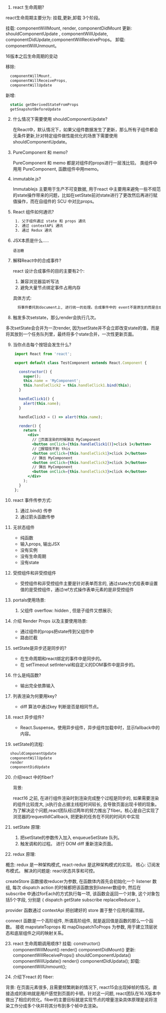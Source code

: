 1. react 生命周期?

  react生命周期主要分为: 挂载,更新,卸载 3个阶段。

  挂载: componentWillMount, render, componentDidMount
  更新: shouldComponentUpdate , componentWillUpdate, componentDidUpdate,componentWillReceiveProps。
  卸载: componentWillUnmount。

  16版本之后生命周期的变动

  移除:

  ```js
    componentWillMount,
    componentWillReceiveProps,
    componentWillUpdate
  ```

  新增:

  ```js
    static getDerivedStateFromProps
    getSnapshotBeforeUpdate
  ```


2. 什么情况下需要使用 shouldComponentUpdate?

    在React中，默认情况下，如果父组件数据发生了更新，那么所有子组件都会无条件更新,针对特定组件做性能优化的场景下需要使用 shouldComponentUpdate。 

3. PureComponent 和 memo? 

   PureComponent 和 memo 都是对组件的props进行一层浅比较。 类组件中用用 PureComponent, 函数组件中用memo。 

4. immutable.js?

   Immutablejs 主要用于生产不可变数据, 用于react 中主要用来避免一些不规范的state操作带来的问题，比如在setState前对state进行了更改然后再进行赋值操作，而在自组件的 SCU 中对比props。

5. React 组件如何通讯? 

   ```bash
    1. 父子组件通过 state 和 props 通讯
    2. 通过 contextAPi 通讯
    3. 通过 Redux 通讯
   ```

6. JSX本质是什么..... 

    ```
    语法糖
    ```

7. 解释React中的合成事件? 

    react 设计合成事件的目的主要有2个:

      1. 兼容浏览器监听写法 
      2. 避免大量节点绑定事件占用内存 
    
    具体方式: 

    ```bash
      将事件委托到document上, 进行统一的处理。合成事件中的 event不是原生的而是合成事件对象。
    ```

8. 触发多次setstate，那么render会执行几次。
   
  多次setState会合并为一次render, 因为setState并不会立即改变state的值，而是将其放到一个任务队列里，最终将多个state合并，一次性更新页面。

9. 当你点击每个按钮会发生什么?

  ```jsx
      import React from 'react';

      export default class TestComponent extends React.Component {

        constructor() {
          super();
          this.name = 'MyComponent';
          this.handleClick2 = this.handleClick1.bind(this);
        }

        handleClick1() {
          alert(this.name);
        }

        handleClick3 = () => alert(this.name);

        render() {
          return (
            <div>
              // 页面渲染的时候弹出 MyComponent
              <button onClick={this.handleClick1()}>click 1</button>
              // 报错找不到 this
              <button onClick={this.handleClick1}>click 2</button>
              // 弹出 MyComponent
              <button onClick={this.handleClick2}>click 3</button>
              // 弹出 MyComponent
              <button onClick={this.handleClick3}>click 4</button>
            </div>
          );
        }
      };
  ```


10. react 事件传参方式:

    1. 通过.bind() 传参
    2. 通过箭头函数传参

11. 无状态组件

    - 纯函数
    - 输入props, 输出JSX
    - 没有实例
    - 没有生命周期
    - 没有state
    
12. 受控组件和非受控组件

    - 受控组件和非受控组件主要是针对表单而言的, 通过state方式给表单设置值的是受控组件，通过ref方式操作表单元素的是非受控组件

13. portals使用场景:
    1. 父组件 overflow: hidden , 但是子组件又想展示;

14. 介绍 Render Props 以及主要使用场景:

    - 通过组件的props把state传到父组件中 
    - 路由拦截

15. setState是异步还是同步的? 
      - 在生命周期和react绑定的事件中是同步的。
      - 在 setTimeout setInterval和自定义的DOM事件中是异步的。

16. 什么是纯函数? 
    - 输出完全依靠输入

17. 列表渲染为何要用key? 
    - diff 算法中通过key 判断是否是相同节点。

18. react 异步组件? 
    - React.Suspense。使用异步组件，异步组件加载中时，显示fallback中的内容。

19. setState的流程:

  ```jsx
    shouldComponentUpdate
    componentWillUpdate
    render
    componentDidUpdate
  ``` 

20. 介绍react 中的fiber? 

    背景:

    react16 之前, 在进行组件渲染时到渲染完成整个过程是同步的, 如果需要渲染的组件比较庞大, js执行会占据主线程时间较长, 会导致页面出现卡顿的现象。为了解决这个问题,react团队经过两年的努力推出了fiber。核心是自己实现了浏览器的requestIdlCallback, 把更新的任务在不同的时间片中实现

21. setState 原理:  

    1. 把setState的参数传入加入 enqueueSetState 队列。
    2. 触发调和的过程。 进行 DOM diff 重新渲染页面。

22. redux 原理:

  概念:  redux 是一种架构模式, react-redux 是这种架构模式的实现。
  核心:  订阅发布模式。
  解决的问题是:  react状态共享和可控。

  createStore 函数接收reducer为参数, 在函数体内首先会初始化一个 listener 数组, 每次 dispatch action 的时候都把该函数放到listener数组中, 然后在subscribe 中通过forEach的方式执行每一项, 该函数会返回一个对象, 这个对象包括5个字段, 分别是 { dispatch getState subscribe replaceReducer }。

  provider 函数通过 contextApi 把创建好的 store 置于整个应用的最顶层。

  connect 函数是一个高阶组件, 所谓高阶组件, 就是返回值是函数的那么一个函数。
  接收 mapstateToprops 和 mapDispatchToProps 为参数, 用于建立顶层状态和底层组件之间的映射关系。

23. react 生命周期调用顺序?
    挂载: 
      constructor()  
      componentWillMount() 
      render() 
      componentDidMount()
    更新:
      componentWillReceiveProps()
      shouldComponentUpdata()
      componentWillUpdate()
      render()
      componentDidUpdata();
    卸载:
      componentWillUnmount();






    






    




















    














  

   
  











1. 介绍下react 的 fiber:

  背景:
    在页面元素很多, 且需要频繁刷新的情况下, react15会出现掉帧的情况。直接造成的影响就是用户感觉到页面的卡顿。针对这一问题, react团队在16.X版本中做出了相应的优化。fiber的主要目标就是实现节点的增量渲染具体原理是说将渲染工作分成多个块并将其分布到多个帧中去渲染。 





    
   
